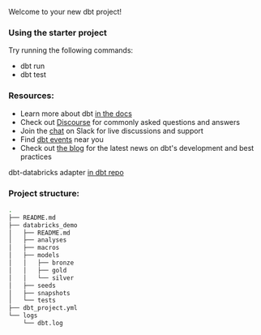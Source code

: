 Welcome to your new dbt project!

### Using the starter project

Try running the following commands:
- dbt run
- dbt test


### Resources:
- Learn more about dbt [in the docs](https://docs.getdbt.com/docs/introduction)
- Check out [Discourse](https://discourse.getdbt.com/) for commonly asked questions and answers
- Join the [chat](https://community.getdbt.com/) on Slack for live discussions and support
- Find [dbt events](https://events.getdbt.com) near you
- Check out [the blog](https://blog.getdbt.com/) for the latest news on dbt's development and best practices


dbt-databricks adapter [in dbt repo](https://github.com/databricks/dbt-databricks)

### Project structure:
```bash
.
├── README.md
├── databricks_demo
│   ├── README.md
│   ├── analyses
│   ├── macros
│   ├── models
│   │   ├── bronze
│   │   ├── gold
│   │   └── silver
│   ├── seeds
│   ├── snapshots
│   └── tests
├── dbt_project.yml
└── logs
    └── dbt.log
```